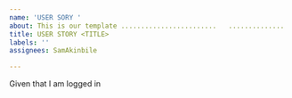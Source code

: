 ```yaml
---
name: 'USER SORY '
about: This is our template ........................   ..............
title: USER STORY <TITLE>
labels: ''
assignees: SamAkinbile

---
```


Given that I am logged in
